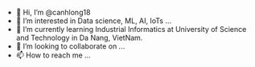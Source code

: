- 👋 Hi, I’m @canhlong18
- 👀 I’m interested in Data science, ML, AI, IoTs ...
- 🌱 I’m currently learning Industrial Informatics at University of Science and Technology in Da Nang, VietNam.
- 💞️ I’m looking to collaborate on ...
- 📫 How to reach me ...

<!---
canhlong18/canhlong18 is a ✨ special ✨ repository because its `README.md` (this file) appears on your GitHub profile.
You can click the Preview link to take a look at your changes.
--->
